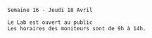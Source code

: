     Semaine 16 - Jeudi 18 Avril
    
    Le Lab est ouvert au public 
    Les horaires des moniteurs sont de 9h à 14h.
   